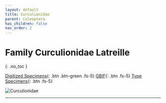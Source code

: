 ```yaml
---
layout: default
title: Curculionidae
parent: Coleoptera
has_children: false
nav_order: 2
---
```


# Family Curculionidae Latreille
{: .no_toc }

[Digitized Specimens](https://serv.biokic.asu.edu/ecdysis/collections/list.php?db=2%2C1&taxa=Curculionidae&usethes=1&taxontype=4){: .btn .btn-green .fs-5}  [GBIF](https://www.gbif.org/occurrence/search?basis_of_record=PRESERVED_SPECIMEN&dataset_key=78a151c6-19aa-4840-86a7-6fbd84acccce&dataset_key=750b7bfc-3577-4b26-8aaf-3e4be9f0d639&publishing_org=814cdfb5-d4f8-4453-815f-ea5df98e76bf&taxon_key=809){: .btn .fs-5} [Type Specimens](https://serv.biokic.asu.edu/ecdysis/collections/list.php?db=2%2C1&typestatus=1&taxa=Curculionidae&usethes=1&taxontype=4){: .btn .fs-5} 

<img src="https://serv.biokic.asu.edu/imglib/ecdysis/ASU_ASUHIC/ASUHIC0126/ASUHIC0126311_lateral_edited_1592247585.jpg" alt="Curculionidae" > 

---

